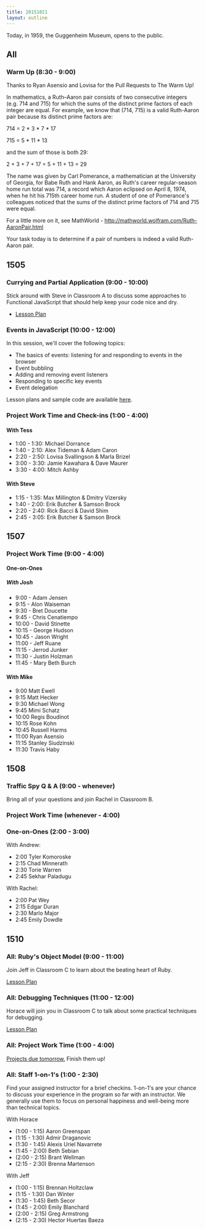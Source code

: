 ```yaml
---
title: 20151021
layout: outline
---
```


Today, in 1959, the Guggenheim Museum, opens to the public.

## All

### Warm Up (8:30 - 9:00)

Thanks to Ryan Asensio and Lovisa for the Pull Requests to The Warm Up!

In mathematics, a Ruth–Aaron pair consists of two consecutive integers (e.g. 714 and 715) for which the sums of the distinct prime factors of each integer are equal. For example, we know that (714, 715) is a valid Ruth-Aaron pair because its distinct prime factors are:

714 = 2 * 3 * 7 * 17

715 = 5 * 11 * 13

and the sum of those is both 29:

2 + 3 + 7 + 17 = 5 + 11 + 13 = 29

The name was given by Carl Pomerance, a mathematician at the University of Georgia, for Babe Ruth and Hank Aaron, as Ruth's career regular-season home run total was 714, a record which Aaron eclipsed on April 8, 1974, when he hit his 715th career home run. A student of one of Pomerance's colleagues noticed that the sums of the distinct prime factors of 714 and 715 were equal.

For a little more on it, see MathWorld - http://mathworld.wolfram.com/Ruth-AaronPair.html

Your task today is to determine if a pair of numbers is indeed a valid Ruth-Aaron pair.


## 1505

### Currying and Partial Application (9:00 - 10:00)

Stick around with Steve in Classroom A to discuss some approaches to Functional JavaScript that should help keep your code nice and dry.

* [Lesson Plan](https://github.com/mdn/advanced-js-fundamentals-ck/blob/gh-pages/tutorials/02-functions/02-currying-and-partial-application.md)

### Events in JavaScript (10:00 - 12:00)

In this session, we'll cover the following topics:

* The basics of events: listening for and responding to events in the browser
* Event bubbling
* Adding and removing event listeners
* Responding to specific key events
* Event delegation

Lesson plans and sample code are available [here][events].

[events]: https://github.com/mdn/advanced-js-fundamentals-ck/tree/gh-pages/tutorials/04-events

### Project Work Time and Check-ins (1:00 - 4:00)

#### With Tess

* 1:00 - 1:30: Michael Dorrance
* 1:40 - 2:10: Alex Tideman & Adam Caron
* 2:20 - 2:50: Lovisa Svallingson & Marla Brizel
* 3:00 - 3:30: Jamie Kawahara & Dave Maurer
* 3:30 - 4:00: Mitch Ashby

#### With Steve

* 1:15 - 1:35: Max Millington & Dmitry Vizersky
* 1:40 - 2:00: Erik Butcher & Samson Brock
* 2:20 - 2:40: Rick Bacci & David Shim
* 2:45 - 3:05: Erik Butcher & Samson Brock

## 1507

### Project Work Time (9:00 - 4:00)

#### One-on-Ones

##### With Josh

* 9:00 - Adam Jensen
* 9:15 - Alon Waiseman
* 9:30 - Bret Doucette
* 9:45 - Chris Cenatiempo
* 10:00 - David Stinette
* 10:15 - George Hudson
* 10:45 - Jason Wright
* 11:00 - Jeff Ruane
* 11:15 - Jerrod Junker
* 11:30 - Justin Holzman
* 11:45 - Mary Beth Burch

#### With Mike

* 9:00  Matt Ewell
* 9:15  Matt Hecker
* 9:30  Michael Wong
* 9:45  Mimi Schatz
* 10:00  Regis Boudinot
* 10:15  Rose Kohn
* 10:45  Russell Harms
* 11:00  Ryan Asensio
* 11:15  Stanley Siudzinski
* 11:30  Travis Haby

## 1508

### Traffic Spy Q & A (9:00 - whenever)

Bring all of your questions and join Rachel in Classroom B.

### Project Work Time (whenever - 4:00)

### One-on-Ones (2:00 - 3:00)

With Andrew:

* 2:00 Tyler Komoroske
* 2:15 Chad Minnerath
* 2:30 Torie Warren
* 2:45 Sekhar Paladugu

With Rachel:

* 2:00 Pat Wey
* 2:15 Edgar Duran
* 2:30 Marlo Major
* 2:45 Emily Dowdle


## 1510

### All: Ruby's Object Model (9:00 - 11:00)

Join Jeff in Classroom C to learn about the beating
heart of Ruby.

[Lesson Plan](https://github.com/turingschool/lesson_plans/blob/master/ruby_01-object_oriented_programming_with_ruby/ruby_object_model1.markdown)

### All: Debugging Techniques (11:00 - 12:00)

Horace will join you in Classroom C to talk about some practical
techniques for debugging.

[Lesson Plan](https://github.com/turingschool/lesson_plans/blob/master/ruby_01-object_oriented_programming_with_ruby/debugging.markdown)

### All: Project Work Time (1:00 - 4:00)

[Projects due tomorrow.](http://itsalmo.st/#junglebeats)
Finish them up!

### All: Staff 1-on-1's (1:00 - 2:30)

Find your assigned instructor for a brief checkins.
1-on-1's are your chance to discuss your experience
in the program so far with an instructor. We generally
use them to focus on personal happiness and well-being
more than technical topics.

With Horace

* (1:00 - 1:15) Aaron Greenspan
* (1:15 - 1:30) Admir Draganovic
* (1:30 - 1:45) Alexis Uriel Navarrete
* (1:45 - 2:00) Beth Sebian
* (2:00 - 2:15) Brant Wellman
* (2:15 - 2:30) Brenna Martenson

With Jeff

* (1:00 - 1:15) Brennan Holtzclaw
* (1:15 - 1:30) Dan Winter
* (1:30 - 1:45) Beth Secor
* (1:45 - 2:00) Emily Blanchard
* (2:00 - 2:15) Greg Armstrong
* (2:15 - 2:30) Hector Huertas Baeza

